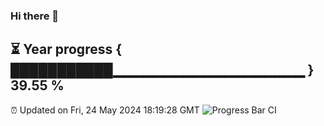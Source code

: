 ### Hi there 👋
⏳ Year progress { ███████████▁▁▁▁▁▁▁▁▁▁▁▁▁▁▁▁▁▁▁ } 39.55 %
---
⏰ Updated on Fri, 24 May 2024 18:19:28 GMT
![Progress Bar CI](https://github.com/liununu/liununu/workflows/Progress%20Bar%20CI/badge.svg)
